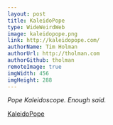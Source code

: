 ```yaml
---
layout: post
title: KaleidoPope
type: WideWeirdWeb
image: kaleidopope.png
link: http://kaleidopope.com/
authorName: Tim Holman
authorUrl: http://tholman.com
authorGithub: tholman
remoteImage: true
imgWidth: 456
imgHeight: 288
---
```


_Pope Kaleidoscope. Enough said._

[KaleidoPope](http://kaleidopope.com/)
